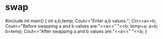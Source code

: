 # swap

#include<iostream>
int main()
{
int a,b,temp;
Cout<<"Enter a,b values:";
Cin>>a>>b;
Cout<<"Before swapping a and b values are:"<<a<<"  "<<b;
temp=a;
a=b;
b=temp;
Cout<<"After swapping a and b values are:"<<a<<"  "<<b;
}
